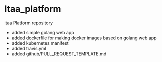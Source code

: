 # ltaa_platform
ltaa Platform repository

- added simple golang web app
- added dockerfile for making docker images based on golang web app
- added kubernetes manifest
- added travis.yml
- added github/PULL_REQUEST_TEMPLATE.md

